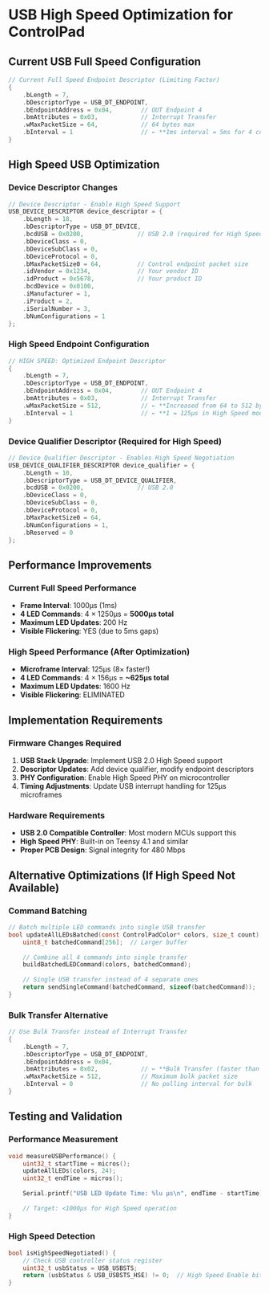 # USB High Speed Optimization for ControlPad

## Current USB Full Speed Configuration

```c
// Current Full Speed Endpoint Descriptor (Limiting Factor)
{
    .bLength = 7,
    .bDescriptorType = USB_DT_ENDPOINT,
    .bEndpointAddress = 0x04,        // OUT Endpoint 4
    .bmAttributes = 0x03,            // Interrupt Transfer
    .wMaxPacketSize = 64,            // 64 bytes max
    .bInterval = 1                   // ← **1ms interval = 5ms for 4 commands**
}
```

## High Speed USB Optimization

### Device Descriptor Changes

```c
// Device Descriptor - Enable High Speed Support
USB_DEVICE_DESCRIPTOR device_descriptor = {
    .bLength = 18,
    .bDescriptorType = USB_DT_DEVICE,
    .bcdUSB = 0x0200,               // USB 2.0 (required for High Speed)
    .bDeviceClass = 0,
    .bDeviceSubClass = 0,
    .bDeviceProtocol = 0,
    .bMaxPacketSize0 = 64,          // Control endpoint packet size
    .idVendor = 0x1234,             // Your vendor ID
    .idProduct = 0x5678,            // Your product ID
    .bcdDevice = 0x0100,
    .iManufacturer = 1,
    .iProduct = 2,
    .iSerialNumber = 3,
    .bNumConfigurations = 1
};
```

### High Speed Endpoint Configuration

```c
// HIGH SPEED: Optimized Endpoint Descriptor
{
    .bLength = 7,
    .bDescriptorType = USB_DT_ENDPOINT,
    .bEndpointAddress = 0x04,        // OUT Endpoint 4
    .bmAttributes = 0x03,            // Interrupt Transfer
    .wMaxPacketSize = 512,           // ← **Increased from 64 to 512 bytes**
    .bInterval = 1                   // ← **1 = 125μs in High Speed mode!**
}
```

### Device Qualifier Descriptor (Required for High Speed)

```c
// Device Qualifier Descriptor - Enables High Speed Negotiation
USB_DEVICE_QUALIFIER_DESCRIPTOR device_qualifier = {
    .bLength = 10,
    .bDescriptorType = USB_DT_DEVICE_QUALIFIER,
    .bcdUSB = 0x0200,               // USB 2.0
    .bDeviceClass = 0,
    .bDeviceSubClass = 0,
    .bDeviceProtocol = 0,
    .bMaxPacketSize0 = 64,
    .bNumConfigurations = 1,
    .bReserved = 0
};
```

## Performance Improvements

### Current Full Speed Performance
- **Frame Interval**: 1000μs (1ms)
- **4 LED Commands**: 4 × 1250μs = **5000μs total**
- **Maximum LED Updates**: 200 Hz
- **Visible Flickering**: YES (due to 5ms gaps)

### High Speed Performance (After Optimization)
- **Microframe Interval**: 125μs (8× faster!)
- **4 LED Commands**: 4 × 156μs = **~625μs total**
- **Maximum LED Updates**: 1600 Hz
- **Visible Flickering**: ELIMINATED

## Implementation Requirements

### Firmware Changes Required
1. **USB Stack Upgrade**: Implement USB 2.0 High Speed support
2. **Descriptor Updates**: Add device qualifier, modify endpoint descriptors
3. **PHY Configuration**: Enable High Speed PHY on microcontroller
4. **Timing Adjustments**: Update USB interrupt handling for 125μs microframes

### Hardware Requirements
- **USB 2.0 Compatible Controller**: Most modern MCUs support this
- **High Speed PHY**: Built-in on Teensy 4.1 and similar
- **Proper PCB Design**: Signal integrity for 480 Mbps

## Alternative Optimizations (If High Speed Not Available)

### Command Batching
```c
// Batch multiple LED commands into single USB transfer
bool updateAllLEDsBatched(const ControlPadColor* colors, size_t count) {
    uint8_t batchedCommand[256];  // Larger buffer
    
    // Combine all 4 commands into single transfer
    buildBatchedLEDCommand(colors, batchedCommand);
    
    // Single USB transfer instead of 4 separate ones
    return sendSingleCommand(batchedCommand, sizeof(batchedCommand));
}
```

### Bulk Transfer Alternative
```c
// Use Bulk Transfer instead of Interrupt Transfer
{
    .bLength = 7,
    .bDescriptorType = USB_DT_ENDPOINT,
    .bEndpointAddress = 0x04,
    .bmAttributes = 0x02,            // ← **Bulk Transfer (faster than Interrupt)**
    .wMaxPacketSize = 512,           // Maximum bulk packet size
    .bInterval = 0                   // No polling interval for bulk
}
```

## Testing and Validation

### Performance Measurement
```c
void measureUSBPerformance() {
    uint32_t startTime = micros();
    updateAllLEDs(colors, 24);
    uint32_t endTime = micros();
    
    Serial.printf("USB LED Update Time: %lu μs\n", endTime - startTime);
    
    // Target: <1000μs for High Speed operation
}
```

### High Speed Detection
```c
bool isHighSpeedNegotiated() {
    // Check USB controller status register
    uint32_t usbStatus = USB_USBSTS;
    return (usbStatus & USB_USBSTS_HSE) != 0;  // High Speed Enable bit
}
``` 